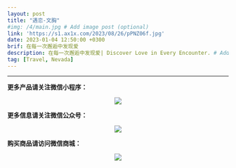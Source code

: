 ```yaml
---
layout: post
title: "遇恋-文胸"
#img: /4/main.jpg # Add image post (optional)
link: 'https://s1.ax1x.com/2023/08/26/pPNZ06f.jpg'
date: 2023-01-04 12:50:00 +0300
brif: 在每一次邂逅中发现爱 
description: 在每一次邂逅中发现爱| Discover Love in Every Encounter. # Add post description (optional)
tag: [Travel, Nevada]
---
```



---

**更多产品请关注微信小程序：**

<div style="text-align: center;">
<img src="{{site.baseurl}}//assets/img/miniQRcode.png" >
</div>


**更多信息请关注微信公众号：**

<div style="text-align: center;">
<img src="{{site.baseurl}}//assets/img/wxQRcode.png" >
</div>


**购买商品请访问微信商城：**


<div style="text-align: center;">
<img src="{{site.baseurl}}//assets/img/shopQRcode.png" >
</div>